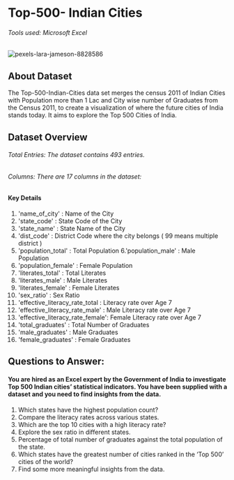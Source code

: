 # Top-500- Indian Cities
###### Tools used: Microsoft Excel
![pexels-lara-jameson-8828586](https://github.com/ishagoel840/Top-500-Indian_Cities/assets/163164421/8a573544-3935-4f99-b8d0-161f2c9c6d55)
## About Dataset
The Top-500-Indian-Cities data set merges the census 2011 of Indian Cities with Population more than 1 Lac and City wise number of Graduates from the Census 2011, to create a visualization of where the future cities of India stands today. It aims to explore the Top 500 Cities of India.

## Dataset Overview
###### Total Entries: The dataset contains 493 entries.
###### Columns: There are 17 columns in the dataset:


#### Key Details

1. 'name_of_city'                   : Name of the City 
2. 'state_code'                     : State Code of the City
3. 'state_name'                     : State Name of the City
4. 'dist_code'                      : District Code where the city belongs ( 99 means multiple district ) 
5. 'population_total'               : Total Population
6.'population_male'                 : Male Population 
7. 'population_female'              : Female Population
8. 'literates_total'               : Total Literates
9. 'literates_male'                : Male Literates
10. 'literates_female'              : Female Literates 
11. 'sex_ratio'                     : Sex Ratio 
12. 'effective_literacy_rate_total  : Literacy rate over Age 7 
13. 'effective_literacy_rate_male'  : Male Literacy rate over Age 7 
14. 'effective_literacy_rate_female': Female Literacy rate over Age 7 
15. 'total_graduates'               : Total Number of Graduates
16. 'male_graduates'                : Male Graduates 
17. 'female_graduates'              : Female Graduates


## Questions to Answer:
#### You are hired as an Excel expert by the Government of India to investigate Top 500 Indian cities’ statistical indicators. You have been supplied with a dataset and you need to find insights from the data.

1. Which states have the highest population count?
2. Compare the literacy rates across various states.
3. Which are the top 10 cities with a high literacy rate?
4. Explore the sex ratio in different states.
5. Percentage of total number of graduates against the total population of the state.
6. Which states have the greatest number of cities ranked in the ‘Top 500’ cities of the world?
7. Find some more meaningful insights from the data.
